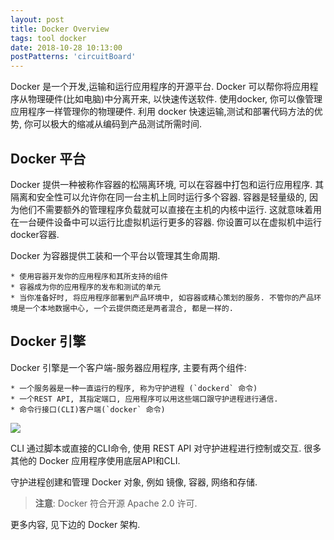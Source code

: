 ```yaml
---
layout: post
title: Docker Overview
tags: tool docker
date: 2018-10-28 10:13:00
postPatterns: 'circuitBoard'
---
```


Docker 是一个开发,运输和运行应用程序的开源平台. Docker 可以帮你将应用程序从物理硬件(比如电脑)中分离开来, 以快速传送软件. 使用docker, 你可以像管理应用程序一样管理你的物理硬件. 利用 docker 快速运输,测试和部署代码方法的优势, 你可以极大的缩减从编码到产品测试所需时间.

## Docker 平台

Docker 提供一种被称作容器的松隔离环境, 可以在容器中打包和运行应用程序. 其隔离和安全性可以允许你在同一台主机上同时运行多个容器. 容器是轻量级的, 因为他们不需要额外的管理程序负载就可以直接在主机的内核中运行. 这就意味着用在一台硬件设备中可以运行比虚拟机运行更多的容器. 你设置可以在虚拟机中运行docker容器.

Docker 为容器提供工装和一个平台以管理其生命周期.

    * 使用容器开发你的应用程序和其所支持的组件
    * 容器成为你的应用程序的发布和测试的单元
    * 当你准备好时, 将应用程序部署到产品环境中, 如容器或精心策划的服务. 不管你的产品环境是一个本地数据中心, 一个云提供商还是两者混合, 都是一样的.

## Docker 引擎

Docker 引擎是一个客户端-服务器应用程序, 主要有两个组件:

    * 一个服务器是一种一直运行的程序, 称为守护进程 (`dockerd` 命令)
    * 一个REST API, 其指定端口, 应用程序可以用这些端口跟守护进程进行通信.
    * 命令行接口(CLI)客户端(`docker` 命令)

![](https://docs.docker.com/engine/images/engine-components-flow.png)

CLI 通过脚本或直接的CLI命令, 使用 REST API 对守护进程进行控制或交互. 很多其他的 Docker 应用程序使用底层API和CLI.

守护进程创建和管理 Docker 对象, 例如 镜像, 容器, 网络和存储.

> **注意**: Docker 符合开源 Apache 2.0 许可.

更多内容, 见下边的 Docker 架构.

